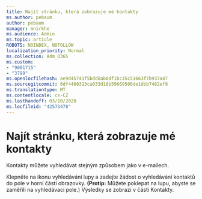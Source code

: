 ```yaml
---
title: Najít stránku, která zobrazuje mé kontakty
ms.author: pebaum
author: pebaum
manager: mnirkhe
ms.audience: Admin
ms.topic: article
ROBOTS: NOINDEX, NOFOLLOW
localization_priority: Normal
ms.collection: Adm_O365
ms.custom:
- "9001715"
- "3799"
ms.openlocfilehash: ae9d45741f5bdd8ab6df1bc35c51663f7b937a47
ms.sourcegitcommit: 6df4460313ca033d18b59669506de1dbb7482ef9
ms.translationtype: MT
ms.contentlocale: cs-CZ
ms.lasthandoff: 03/10/2020
ms.locfileid: "42573478"
---
```

# <a name="find-the-page-that-shows-my-contacts"></a>Najít stránku, která zobrazuje mé kontakty

Kontakty můžete vyhledávat stejným způsobem jako v e-mailech.
 
Klepněte na ikonu vyhledávání lupy a zadejte žádost o vyhledávání kontaktů do pole v horní části obrazovky. **(Protip:** Můžete poklepat na lupu, abyste se zaměřili na vyhledávací pole.) Výsledky se zobrazí v části Kontakty.
